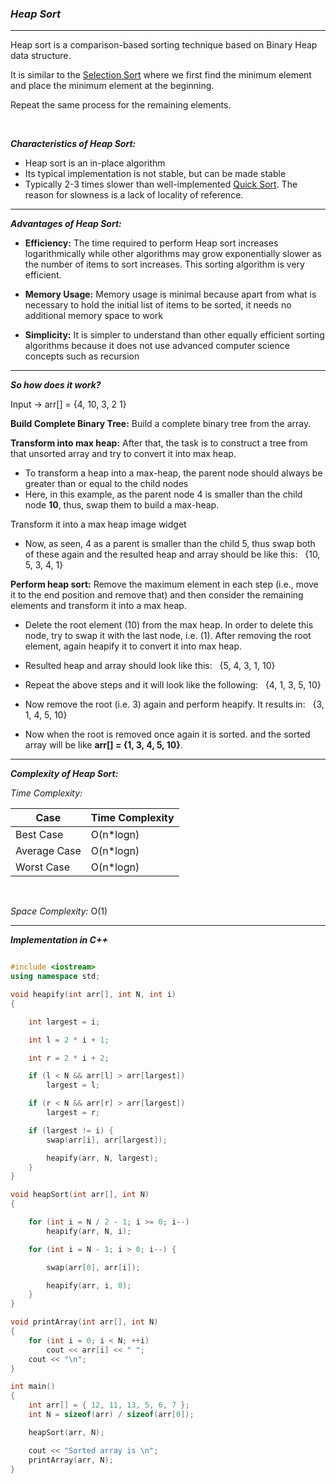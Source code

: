 ### ***Heap Sort***

<hr>

Heap sort is a comparison-based sorting technique based on Binary Heap data structure. 

It is similar to the [Selection Sort](https://github.com/HimeshKohad/Sorting_Algorithms/blob/main/Algorithms/SelectionSort.md) where we first find the minimum element and place the minimum element at the beginning. 

Repeat the same process for the remaining elements.

<br>

***Characteristics of Heap Sort:***
- Heap sort is an in-place algorithm
- Its typical implementation is not stable, but can be made stable
- Typically 2-3 times slower than well-implemented [Quick Sort](https://github.com/HimeshKohad/Sorting_Algorithms/blob/main/Algorithms/QuickSort.md). The reason for slowness is a lack of locality of reference.

<hr>

***Advantages of Heap Sort:***
- **Efficiency:**  The time required to perform Heap sort increases logarithmically while other algorithms may grow exponentially slower as the number of items to sort increases. 
 This sorting algorithm is very efficient.
 
- **Memory Usage:** Memory usage is minimal because apart from what is necessary to hold the initial list of items to be sorted, it needs no additional memory space to work

- **Simplicity:**  It is simpler to understand than other equally efficient sorting algorithms because it does not use advanced computer science concepts such as recursion

<hr>

***So how does it work?***

Input -> arr[] = {4, 10, 3, 2 1}

**Build Complete Binary Tree:** Build a complete binary tree from the array.

**Transform into max heap:** After that, the task is to construct a tree from that unsorted array and try to convert it into max heap.

- To transform a heap into a max-heap, the parent node should always be greater than or equal to the child nodes
- Here, in this example, as the parent node 4 is smaller than the child node **10**, thus, swap them to build a max-heap.

Transform it into a max heap image widget

- Now, as seen, 4 as a parent is smaller than the child 5, thus swap both of these again and the resulted heap and array should be like this: &nbsp; {10, 5, 3, 4, 1}

**Perform heap sort:** Remove the maximum element in each step (i.e., move it to the end position and remove that) and then consider the remaining elements and transform it into a max heap.

- Delete the root element (10) from the max heap. In order to delete this node, try to swap it with the last node, i.e. (1). After removing the root element, again heapify it to convert it into max heap.
- Resulted heap and array should look like this: &nbsp; {5, 4, 3, 1, 10}

- Repeat the above steps and it will look like the following: &nbsp; {4, 1, 3, 5, 10}

- Now remove the root (i.e. 3) again and perform heapify. It results in: &nbsp; {3, 1, 4, 5, 10}

- Now when the root is removed once again it is sorted. and the sorted array will be like **arr[] = {1, 3, 4, 5, 10}**.

<hr>

***Complexity of Heap Sort:***

_Time Complexity:_

| Case | Time Complexity |
|------|------|
|Best Case|O(n*logn)|
|Average Case|O(n*logn)|
|Worst Case|O(n*logn)|

<br>

_Space Complexity:_ O(1)

<hr>

***Implementation in C++***

```cpp

#include <iostream>
using namespace std;

void heapify(int arr[], int N, int i)
{

	int largest = i;

	int l = 2 * i + 1;

	int r = 2 * i + 2;

	if (l < N && arr[l] > arr[largest])
		largest = l;

	if (r < N && arr[r] > arr[largest])
		largest = r;

	if (largest != i) {
		swap(arr[i], arr[largest]);

		heapify(arr, N, largest);
	}
}

void heapSort(int arr[], int N)
{

	for (int i = N / 2 - 1; i >= 0; i--)
		heapify(arr, N, i);

	for (int i = N - 1; i > 0; i--) {

		swap(arr[0], arr[i]);

		heapify(arr, i, 0);
	}
}

void printArray(int arr[], int N)
{
	for (int i = 0; i < N; ++i)
		cout << arr[i] << " ";
	cout << "\n";
}

int main()
{
	int arr[] = { 12, 11, 13, 5, 6, 7 };
	int N = sizeof(arr) / sizeof(arr[0]);

	heapSort(arr, N);

	cout << "Sorted array is \n";
	printArray(arr, N);
}
```
